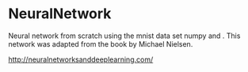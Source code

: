 # NeuralNetwork

Neural network from scratch using the mnist data set numpy and . This network was adapted from the book by Michael Nielsen. 

http://neuralnetworksanddeeplearning.com/

